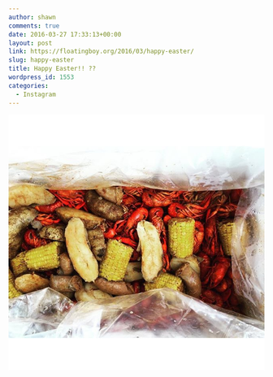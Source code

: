 ```yaml
---
author: shawn
comments: true
date: 2016-03-27 17:33:13+00:00
layout: post
link: https://floatingboy.org/2016/03/happy-easter/
slug: happy-easter
title: Happy Easter!! ??
wordpress_id: 1553
categories:
  - Instagram
---
```


[![Happy Easter!! ??](/assets/media/2016/03/12912440_872481116211621_108506728_n.jpg)](/assets/media/2016/03/12912440_872481116211621_108506728_n.jpg)
